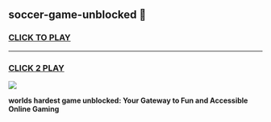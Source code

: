 
## soccer-game-unblocked 👋
<h3>
<a href="https://premium.freeplayer.one?title=soccer-game-unblocked&ref=14F">CLICK TO PLAY</a></h3>
<hr>

<h3>
<a href="https://premium.freeplayer.one?title=soccer-game-unblocked&ref=14F">CLICK 2 PLAY</a>
  
</h3>

<a href="https://premium.freeplayer.one?title=soccer-game-unblocked&ref=12F/"><img src="https://clearcache.store/games.png"></a>


**worlds hardest game unblocked: Your Gateway to Fun and Accessible Online Gaming**
